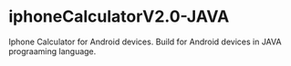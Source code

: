 # iphoneCalculatorV2.0-JAVA
Iphone Calculator for Android devices.
Build for Android devices in JAVA prograaming language.


